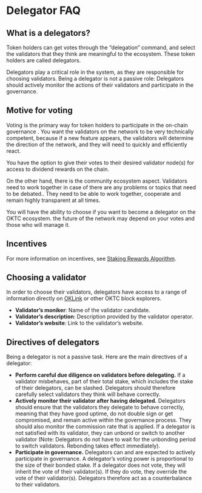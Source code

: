 # Delegator FAQ


## What is a delegators?

Token holders can get votes through the “delegation” command, and select the validators that they think are meaningful to the ecosystem. These token holders are called delegators.

Delegators play a critical role in the system, as they are responsible for choosing validators. Being a delegator is not a passive role: Delegators should actively monitor the actions of their validators and participate in the governance.

## Motive for voting

Voting is the primary way for token holders to participate in the on-chain governance . You want the validators on the network to be very technically competent, because if a new feature appears, the validators will determine the direction of the network, and they will need to quickly and efficiently react.

You have the option to give their votes to their desired validator node(s) for access to dividend rewards on the chain.

On the other hand, there is the community ecosystem aspect. Validators need to work together in case of there are any problems or topics that need to be debated.. They need to be able to work together, cooperate and remain highly transparent at all times.

You will have the ability to choose if you want to become a delegator on the OKTC ecosystem. the future of the network may depend on your  votes and those who will manage it.

## Incentives

For more information on incentives, see [Staking Rewards Algorithm](/dev/core-concepts/staking-rewards-algorithm/distr).


## Choosing a validator

In order to choose their validators, delegators have access to a range of information directly on [OKLink](https://www.okx.com/explorer/oktc-test) or other OKTC block explorers.

- **Validator’s moniker**: Name of the validator candidate.
- **Validator’s description**: Description provided by the validator operator.
- **Validator’s website**: Link to the validator’s website.

## Directives of delegators

Being a delegator is not a passive task. Here are the main directives of a delegator:

- **Perform careful due diligence on validators before delegating.** If a validator misbehaves, part of their total stake, which includes the stake of their delegators, can be slashed. Delegators should therefore carefully select validators they think will behave correctly.
- **Actively monitor their validator after having delegated.** Delegators should ensure that the validators they delegate to behave correctly, meaning that they have good uptime, do not double sign or get compromised, and remain active within the governance process. They should also monitor the commission rate that is applied. If a delegator is not satisfied with its validator, they can unbond or switch to another validator (Note: Delegators do not have to wait for the unbonding period to switch validators. Rebonding takes effect immediately).
- **Participate in governance.** Delegators can and are expected to actively participate in governance. A delegator’s voting power is proportional to the size of their bonded stake. If a delegator does not vote, they will inherit the vote of their validator(s). If they do vote, they override the vote of their validator(s). Delegators therefore act as a counterbalance to their validators.



